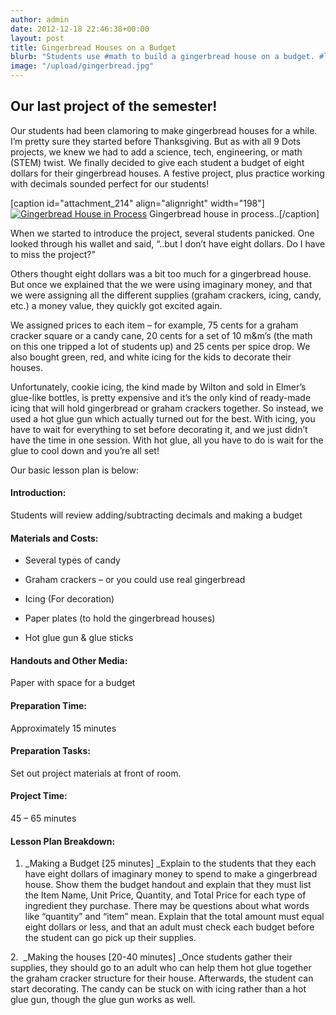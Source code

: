 ```yaml
---
author: admin
date: 2012-12-18 22:46:38+00:00
layout: post
title: Gingerbread Houses on a Budget
blurb: "Students use #math to build a gingerbread house on a budget. #lessonPlan"
image: "/upload/gingerbread.jpg"
---
```


## Our last project of the semester!


Our students had been clamoring to make gingerbread houses for a while. I’m pretty sure they started before Thanksgiving. But as with all 9 Dots projects, we knew we had to add a science, tech, engineering, or math (STEM) twist. We finally decided to give each student a budget of eight dollars for their gingerbread houses. A festive project, plus practice working with decimals sounded perfect for our students!

[caption id="attachment_214" align="alignright" width="198"][![Gingerbread House in Process](http://9-dots.org/wp-uploads/2012/12/Photo-Dec-12-7-23-21-PM-764x1024.jpg)](http://9-dots.org/wp-uploads/2012/12/Photo-Dec-12-7-23-21-PM.jpg) Gingerbread house in process..[/caption]

When we started to introduce the project, several students panicked. One looked through his wallet and said, “..but I don’t have eight dollars. Do I have to miss the project?”

Others thought eight dollars was a bit too much for a gingerbread house. But once we explained that the we were using imaginary money, and that we were assigning all the different supplies (graham crackers, icing, candy, etc.) a money value, they quickly got excited again.

We assigned prices to each item – for example, 75 cents for a graham cracker square or a candy cane, 20 cents for a set of 10 m&m’s (the math on this one tripped a lot of students up) and 25 cents per spice drop. We also bought green, red, and white icing for the kids to decorate their houses.

Unfortunately, cookie icing, the kind made by Wilton and sold in Elmer’s glue-like bottles, is pretty expensive and it’s the only kind of ready-made icing that will hold gingerbread or graham crackers together. So instead, we used a hot glue gun which actually turned out for the best. With icing, you have to wait for everything to set before decorating it, and we just didn’t have the time in one session. With hot glue, all you have to do is wait for the glue to cool down and you’re all set!

Our basic lesson plan is below:


#### Introduction:


Students will review adding/subtracting decimals and making a budget

<!-- more -->


#### Materials and Costs:





	
  * Several types of candy

	
  * Graham crackers – or you could use real gingerbread

	
  * Icing (For decoration)

	
  * Paper plates (to hold the gingerbread houses)

	
  * Hot glue gun & glue sticks




#### Handouts and Other Media:


Paper with space for a budget


#### Preparation Time:


Approximately 15 minutes


#### Preparation Tasks:


Set out project materials at front of room.


#### Project Time:


45 – 65 minutes


#### Lesson Plan Breakdown:


1. _Making a Budget [25 minutes] _Explain to the students that they each have eight dollars of imaginary money to spend to make a gingerbread house. Show them the budget handout and explain that they must list the Item Name, Unit Price, Quantity, and Total Price for each type of ingredient they purchase. There may be questions about what words like “quantity” and “item” mean. Explain that the total amount must equal eight dollars or less, and that an adult must check each budget before the student can go pick up their supplies.

2.  _Making the houses [20-40 minutes] _Once students gather their supplies, they should go to an adult who can help them hot glue together the graham cracker structure for their house. Afterwards, the student can start decorating. The candy can be stuck on with icing rather than a hot glue gun, though the glue gun works as well.
